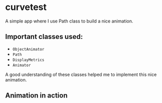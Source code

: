# curvetest
A simple app where I use Path class to build a nice animation.
## Important classes used:
* `ObjectAnimator`
* `Path` 
* `DisplayMetrics` 
* `Animator`  


 A good understanding of these classes helped me to implement this nice animation.

## Animation in action  

